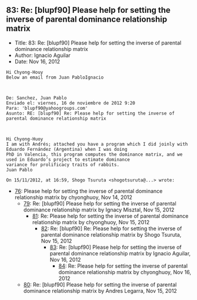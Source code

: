 ## 83: Re: [blupf90] Please help for setting the inverse of parental dominance relationship matrix

- Title: 83: Re: [blupf90] Please help for setting the inverse of parental dominance relationship matrix
- Author: Ignacio Aguilar
- Date: Nov 16, 2012
```
Hi Chyong-Houy
Below an email from Juan PabloIgnacio 


 
De: Sanchez, Juan Pablo 
Enviado el: viernes, 16 de noviembre de 2012 9:20
Para: 'blupf90@yahoogroups.com'
Asunto: RE: [blupf90] Re: Please help for setting the inverse of parental dominance relationship matrix


  
Hi Chyong-Huoy
I am with Andrés; attached you have a program which I did joinly with Eduardo Fernández (Argentina) when I was doing
PhD in Valencia, this program computes the dominance matrix, and we used in Eduardo’s project to estimate dominance
variance for prolificacy traits of rabbits.
Juan Pablo
 
On 15/11/2012, at 16:59, Shogo Tsuruta <shogotsuruta@...> wrote:
```

- [76](0076.md): Please help for setting the inverse of parental dominance relationship matrix by chyonghuoy, Nov 14, 2012
    - [79](0079.md): Re: [blupf90] Please help for setting the inverse of parental dominance relationship matrix by Ignacy Misztal, Nov 15, 2012
        - [81](0081.md): Re: Please help for setting the inverse of parental dominance relationship matrix by chyonghuoy, Nov 15, 2012
            - [82](0082.md): Re: [blupf90] Re: Please help for setting the inverse of parental dominance relationship matrix by Shogo Tsuruta, Nov 15, 2012
                - [83](0083.md): Re: [blupf90] Please help for setting the inverse of parental dominance relationship matrix by Ignacio Aguilar, Nov 16, 2012
                    - [84](0084.md): Re: Please help for setting the inverse of parental dominance relationship matrix by chyonghuoy, Nov 16, 2012
    - [80](0080.md): Re: [blupf90] Please help for setting the inverse of parental dominance relationship matrix by Andres Legarra, Nov 15, 2012
